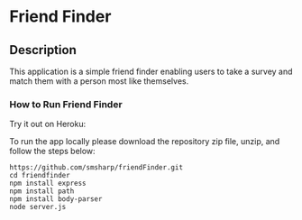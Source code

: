 # Friend Finder

## Description

This application is a simple friend finder enabling users to take a survey and match them with a person most like themselves.

### How to Run Friend Finder

Try it out on Heroku: 

To run the app locally please download the repository zip file, unzip, and follow the steps below:

	https://github.com/smsharp/friendFinder.git
	cd friendfinder
	npm install express
	npm install path
  	npm install body-parser
  	node server.js
